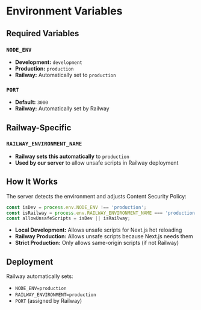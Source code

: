 # Environment Variables

## Required Variables

### `NODE_ENV`

- **Development:** `development`
- **Production:** `production`
- **Railway:** Automatically set to `production`

### `PORT`

- **Default:** `3000`
- **Railway:** Automatically set by Railway

## Railway-Specific

### `RAILWAY_ENVIRONMENT_NAME`

- **Railway sets this automatically** to `production`
- **Used by our server** to allow unsafe scripts in Railway deployment

## How It Works

The server detects the environment and adjusts Content Security Policy:

```typescript
const isDev = process.env.NODE_ENV !== 'production';
const isRailway = process.env.RAILWAY_ENVIRONMENT_NAME === 'production';
const allowUnsafeScripts = isDev || isRailway;
```

- **Local Development:** Allows unsafe scripts for Next.js hot reloading
- **Railway Production:** Allows unsafe scripts because Next.js needs them
- **Strict Production:** Only allows same-origin scripts (if not Railway)

## Deployment

Railway automatically sets:

- `NODE_ENV=production`
- `RAILWAY_ENVIRONMENT=production`
- `PORT` (assigned by Railway)
